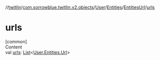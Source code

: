 //[twitlin](../../../../index.md)/[com.sorrowblue.twitlin.v2.objects](../../../index.md)/[User](../../index.md)/[Entities](../index.md)/[EntitiesUrl](index.md)/[urls](urls.md)



# urls  
[common]  
Content  
val [urls](urls.md): [List](https://kotlinlang.org/api/latest/jvm/stdlib/kotlin.collections/-list/index.html)<[User.Entities.Url](../-url/index.md)>  



